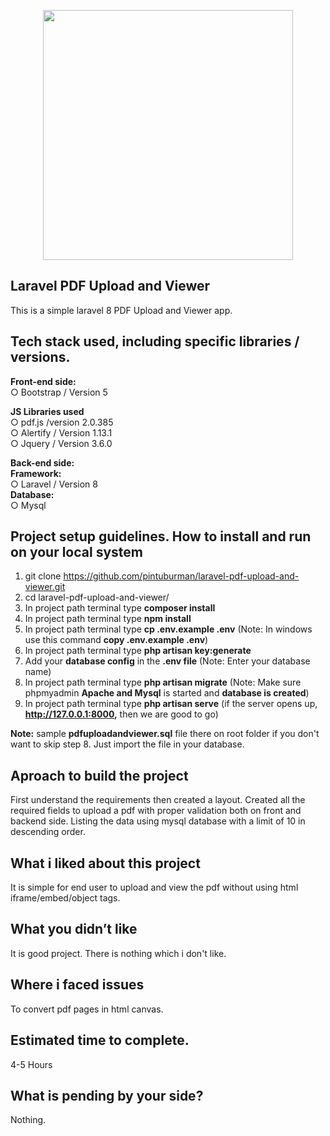 <p align="center"><a href="https://laravel.com" target="_blank"><img src="https://raw.githubusercontent.com/laravel/art/master/logo-lockup/5%20SVG/2%20CMYK/1%20Full%20Color/laravel-logolockup-cmyk-red.svg" width="400"></a></p>

## Laravel PDF Upload and Viewer
This is a simple laravel 8 PDF Upload and Viewer app.

## Tech stack used, including specific libraries / versions.
**Front-end side:**<br />
   ○ Bootstrap / Version 5<br />
   
**JS Libraries used** <br/>
    ○ pdf.js /version 2.0.385 <br />
    ○ Alertify / Version 1.13.1<br />
    ○ Jquery / Version 3.6.0<br />

**Back-end side:**<br />
        **Framework:** <br />
            ○ Laravel / Version 8 <br />
        **Database:** <br />
            ○ Mysql <br />


## Project setup guidelines. How to install and run on your local system
1. git clone https://github.com/pintuburman/laravel-pdf-upload-and-viewer.git
2. cd laravel-pdf-upload-and-viewer/
3. In project path terminal type **composer install**
4. In project path terminal type **npm install**
5. In project path terminal type **cp .env.example .env** (Note: In windows use this command **copy .env.example .env**)
6. In project path terminal type **php artisan key:generate**
7. Add your **database config** in the **.env file** (Note: Enter your database name)
8. In project path terminal type **php artisan migrate** (Note: Make sure phpmyadmin **Apache and Mysql** is started and **database is created**)
9. In project path terminal type **php artisan serve** (if the server opens up, **http://127.0.0.1:8000,**  then we are good to go)

**Note:** sample **pdfuploadandviewer.sql** file there on root folder if you don't want to skip step 8. Just import the file in your database. 


## Aproach to build the project
First understand the requirements then created a layout. Created all the required fields to upload a pdf with proper
validation both on front and backend side. Listing the data using mysql database with a limit of 10 in descending order.

## What i liked about this project
It is simple for end user to upload and view the pdf without using html iframe/embed/object tags.

## What you didn’t like
It is good project. There is nothing which i don't like.

## Where i faced issues
To convert pdf pages in html canvas.


## Estimated time to complete.
4-5 Hours

## What is pending by your side?
Nothing.